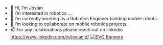 - 👋 Hi, I’m Jovian
- 👀 I’m interested in robotics ...
- 🌱 I’m currently working as a Robotics Engineer building mobile robots.
- 💞️ I’m looking to collaborate on mobile robotics projects.
- 📫 For any colaborations please reach out on linkedin https://www.linkedin.com/in/jovianjd/
[![SVG Banners](https://svg-banners.vercel.app/api?type=textBox&text1=text%20Box%20🤖&width=800&height=400)](https://github.com/Akshay090/svg-banners)
